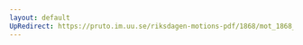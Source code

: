 ```yaml
---
layout: default
UpRedirect: https://pruto.im.uu.se/riksdagen-motions-pdf/1868/mot_1868__ak__145/mot_1868__ak__145-001.pdf
---
```

